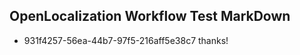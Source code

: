 ## OpenLocalization Workflow Test MarkDown
* 931f4257-56ea-44b7-97f5-216aff5e38c7 thanks!

<!--HONumber=Jul16_HO2-->


